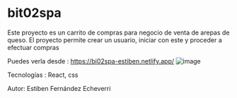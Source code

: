 # bit02spa

Este proyecto es un carrito de compras para negocio de venta de arepas de queso. El proyecto permite crear un usuario, iniciar con este y proceder a efectuar compras

Puedes verla desde : https://bi02spa-estiben.netlify.app/
![image](https://github.com/estiben-614/bit02spa/assets/92930895/05a4f441-5e54-4f18-8722-283dfbba2e65)

Tecnologías : React, css

Autor: Estiben Fernández Echeverri
